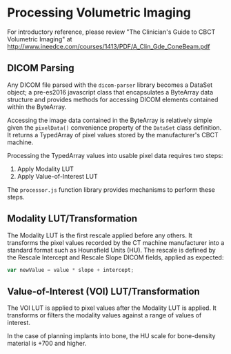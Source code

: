 # Processing Volumetric Imaging

For introductory reference, please review "The Clinician's Guide to CBCT Volumetric
Imaging" at http://www.ineedce.com/courses/1413/PDF/A_Clin_Gde_ConeBeam.pdf

## DICOM Parsing

Any DICOM file parsed with the `dicom-parser` library becomes a DataSet object;
a pre-es2016 javascript class that encapsulates a ByteArray data structure and
provides methods for accessing DICOM elements contained within the ByteArray.

Accessing the image data contained in the ByteArray is relatively simple given
the `pixelData()` convenience property of the `DataSet` class definition.  It
returns a TypedArray of pixel values stored by the manufacturer's CBCT machine.

Processing the TypedArray values into usable pixel data requires two steps:

1. Apply Modality LUT
2. Apply Value-of-Interest LUT

The `processor.js` function library provides mechanisms to perform these steps.

## Modality LUT/Transformation

The Modality LUT is the first rescale applied before any others.  It transforms
the pixel values recorded by the CT machine manufacturer into a standard format
such as Hounsfield Units (HU).
The rescale is defined by the Rescale Intercept and Rescale Slope DICOM fields,
applied as expected:

```javascript
var newValue = value * slope + intercept;
```

## Value-of-Interest (VOI) LUT/Transformation

The VOI LUT is applied to pixel values after the Modality LUT is applied.  It
transforms or filters the modality values against a range of values of interest.

In the case of planning implants into bone, the HU scale for bone-density material
is +700 and higher.
